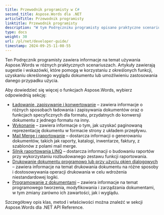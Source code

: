 ```yaml
---
title: Przewodnik programisty w C#
second_title: Aspose.Words dla .NET
articleTitle: Przewodnik programisty
linktitle: Przewodnik programisty
description: "W tym Podręczniku programisty opisano praktyczne scenariusze i wskazówki, które pomogą Ci używać określonych funkcji Aspose.Words dla .NET, uzyskać określony wygląd dokumentu lub umożliwić przypadek użycia."
type: docs
weight: 30
url: /pl/net/developer-guide/
timestamp: 2024-09-25-11-08-55
---
```


Ten Podręcznik programisty zawiera informacje na temat używania Aspose.Words w różnych praktycznych scenariuszach. Artykuły zawierają sugestie i wskazówki, które pomogą w korzystaniu z określonych funkcji, uzyskaniu określonego wyglądu dokumentu lub umożliwieniu zastosowania danego przypadku użycia.

Aby dowiedzieć się więcej o funkcjach Aspose.Words, wybierz odpowiednią sekcję:

- [Ładowanie, zapisywanie i konwertowanie](/words/pl/net/loading-saving-and-converting/) – zawiera informacje o różnych sposobach ładowania i zapisywania dokumentów oraz o funkcjach specyficznych dla formatu, przydatnych do konwersji dokumentu z jednego formatu na inny.
- [Wykonanie](/words/pl/net/rendering/) – zawiera informacje o tym, jak uzyskać paginowaną reprezentację dokumentu w formacie strony z układem przepływu.
- [Mail Merge i raportowanie](/words/net/mail-merge-and-reporting/) – dostarcza informacji o generowaniu dokumentów, takich jak raporty, katalogi, inwentarze, faktury, z szablonów z polami mail merge.
- [Silnik raportowania LINQ](/words/net/linq-reporting-engine/) – dostarcza informacji o budowaniu raportów przy wykorzystaniu rozbudowanego zestawu funkcji raportowania.
- [Drukowanie dokumentu programowo lub przy użyciu okien dialogowych](/words/pl/net/print-a-document-programmatically-or-using-dialogs/) – zawiera informacje na temat drukowania dokumentu na różne sposoby i dostosowywania operacji drukowania w celu wdrożenia niestandardowej logiki.
- [Programowanie z dokumentami](/words/pl/net/programming-with-documents/) – zawiera informacje na temat programowego tworzenia, modyfikowania i zarządzania dokumentami, w tym zmiany zarówno ich zawartości, jak i wyglądu.

Szczegółowy opis klas, metod i właściwości można znaleźć w sekcji Aspose.Words dla .NET API Reference.
